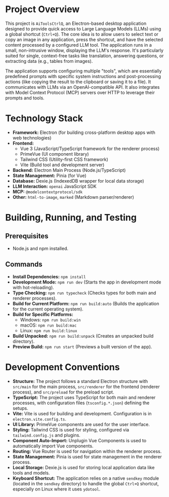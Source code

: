 # Project Overview

This project is `AiToolsCtrlQ`, an Electron-based desktop application designed to provide quick access to Large Language Models (LLMs) using a global shortcut (`Ctrl+Q`). The core idea is to allow users to select text or copy an image in any application, press the shortcut, and have the selected content processed by a configured LLM tool. The application runs in a small, non-intrusive window, displaying the LLM's response. It's particularly suited for single, context-free tasks like translation, answering questions, or extracting data (e.g., tables from images).

The application supports configuring multiple "tools", which are essentially predefined prompts with specific system instructions and post-processing actions (like copying the result to the clipboard or saving it to a file). It communicates with LLMs via an OpenAI-compatible API. It also integrates with Model Context Protocol (MCP) servers over HTTP to leverage their prompts and tools.

# Technology Stack

*   **Framework:** Electron (for building cross-platform desktop apps with web technologies)
*   **Frontend:**
    *   Vue 3 (JavaScript/TypeScript framework for the renderer process)
    *   PrimeVue (UI component library)
    *   Tailwind CSS (Utility-first CSS framework)
    *   Vite (Build tool and development server)
*   **Backend:** Electron Main Process (Node.js/TypeScript)
*   **State Management:** Pinia (for Vue)
*   **Database:** Dexie.js (IndexedDB wrapper for local data storage)
*   **LLM Interaction:** `openai` JavaScript SDK
*   **MCP:** `@modelcontextprotocol/sdk`
*   **Other:** `html-to-image`, `marked` (Markdown parser/renderer)

# Building, Running, and Testing

## Prerequisites

*   Node.js and npm installed.

## Commands

*   **Install Dependencies:** `npm install`
*   **Development Mode:** `npm run dev` (Starts the app in development mode with hot-reloading).
*   **Type Checking:** `npm run typecheck` (Checks types for both main and renderer processes).
*   **Build for Current Platform:** `npm run build:auto` (Builds the application for the current operating system).
*   **Build for Specific Platforms:**
    *   Windows: `npm run build:win`
    *   macOS: `npm run build:mac`
    *   Linux: `npm run build:linux`
*   **Build Unpacked:** `npm run build:unpack` (Creates an unpacked build directory).
*   **Preview Build:** `npm run start` (Previews a built version of the app).

# Development Conventions

*   **Structure:** The project follows a standard Electron structure with `src/main` for the main process, `src/renderer` for the frontend (renderer process), and `src/preload` for the preload script.
*   **TypeScript:** The project uses TypeScript for both main and renderer processes, with configuration files (`tsconfig.*.json`) defining the setups.
*   **Vite:** Vite is used for building and development. Configuration is in `electron.vite.config.ts`.
*   **UI Library:** PrimeVue components are used for the user interface.
*   **Styling:** Tailwind CSS is used for styling, configured via `tailwind.config.js` and plugins.
*   **Component Auto-Import:** Unplugin Vue Components is used to automatically import Vue components.
*   **Routing:** Vue Router is used for navigation within the renderer process.
*   **State Management:** Pinia is used for state management in the renderer process.
*   **Local Storage:** Dexie.js is used for storing local application data like tools and models.
*   **Keyboard Shortcut:** The application relies on a native `sendkey` module (located in the `sendkey` directory) to handle the global `Ctrl+Q` shortcut, especially on Linux where it uses `ydotool`.